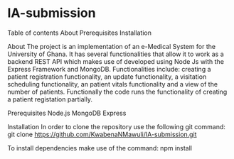 # IA-submission
Table of contents
About
Prerequisites
Installation

About
The project is an implementation of an e-Medical System for the University of Ghana. It has several functionalities that allow it to work as a backend REST API which makes use of developed using Node Js with the Express Framework and MongoDB. Functionalities include: creating a patient registration functionality, an update functionality, a visitation scheduling functionality, an patient vitals functionality and a view of the number of patients. Functionally the code runs the functionality of creating a patient registation partially.

Prerequisites 
Node.js
MongoDB
Express


Installation
In order to clone the repository use the following git command:
git clone https://github.com/KwabenaNMawuli/IA-submission.git 

To install dependencies make use of the command:
npm install
